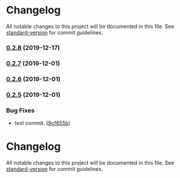 # Changelog

All notable changes to this project will be documented in this file. See [standard-version](https://github.com/conventional-changelog/standard-version) for commit guidelines.

### [0.2.8](https://github.com/gone-skiing/eslint-config/compare/v0.2.7...v0.2.8) (2019-12-17)

### [0.2.7](https://github.com/gone-skiing/eslint-config/compare/v0.2.6...v0.2.7) (2019-12-01)

### [0.2.6](https://github.com/gone-skiing/eslint-config/compare/v0.2.5...v0.2.6) (2019-12-01)

### [0.2.5](https://github.com/gone-skiing/eslint-config/compare/v0.2.4...v0.2.5) (2019-12-01)


### Bug Fixes

* test commit. ([9cf655b](https://github.com/gone-skiing/eslint-config/commit/9cf655b54ff01f3c200ddc49c1b2c45642684510))

# Changelog

All notable changes to this project will be documented in this file. See [standard-version](https://github.com/conventional-changelog/standard-version) for commit guidelines.
